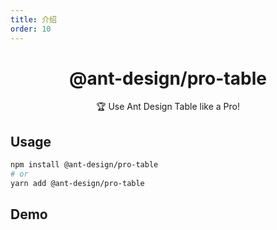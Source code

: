 ```yaml
---
title: 介绍
order: 10
---
```


<h1 align="center">@ant-design/pro-table</h1>

<div align="center">

🏆 Use Ant Design Table like a Pro!

</div>

## Usage

```bash
npm install @ant-design/pro-table
# or
yarn add @ant-design/pro-table
```

## Demo

<code src="./demo/single.tsx" />
